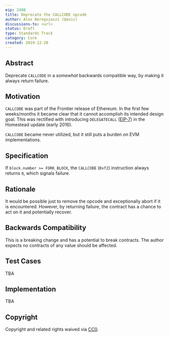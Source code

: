 ```yaml
---
eip: 2488
title: Deprecate the CALLCODE opcode
author: Alex Beregszaszi (@axic)
discussions-to: <url>
status: Draft
type: Standards Track
category: Core
created: 2019-12-20
---
```


## Abstract

Deprecate `CALLCODE` in a *somewhat* backwards compatible way, by making it always return failure.

## Motivation

`CALLCODE` was part of the Frontier release of Ethereum. In the first few weeks/months it became clear
that it cannot accomplish its intended design goal. This was rectified with introducing `DELEGATECALL`
([EIP-7](https://eips.ethereum.org/EIPS/eip-7)) in the Homestead update (early 2016).

`CALLCODE` became never utilized, but it still puts a burden on EVM implementations.

## Specification

If `block.number >= FORK_BLOCK`, the `CALLCODE` (`0xf2`) instruction always returns `0`, which signals failure.

## Rationale

It would be possible just to remove the opcode and exceptionally abort if it is encountered.
However, by returning failure, the contract has a chance to act on it and potentially recover.

## Backwards Compatibility

This is a breaking change and has a potential to break contracts. The author expects no contracts of any value
should be affected.

## Test Cases

TBA

## Implementation

TBA

## Copyright

Copyright and related rights waived via [CC0](https://creativecommons.org/publicdomain/zero/1.0/).
